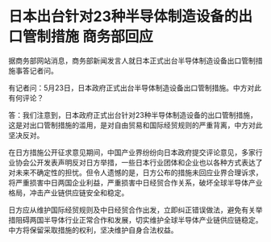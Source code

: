 # 日本出台针对23种半导体制造设备的出口管制措施 商务部回应

据商务部网站消息，商务部新闻发言人就日本正式出台半导体制造设备出口管制措施事答记者问。

有记者问：5月23日，日本政府正式出台半导体制造设备出口管制措施。中方对此有何评论？

答：我们注意到，日本政府正式出台针对23种半导体制造设备的出口管制措施，这是对出口管制措施的滥用，是对自由贸易和国际经贸规则的严重背离，中方对此坚决反对。

在日方措施公开征求意见期间，中国产业界纷纷向日本政府提交评论意见，多家行业协会公开发表声明反对日方举措，一些日本行业团体和企业也以各种方式表达了对未来不确定性的担忧。但令人遗憾的是，日方公布的措施未回应业界合理诉求，将严重损害中日两国企业利益，严重损害中日经贸合作关系，破坏全球半导体产业格局，冲击产业链供应链安全和稳定。

日方应从维护国际经贸规则及中日经贸合作出发，立即纠正错误做法，避免有关举措阻碍两国半导体行业正常合作和发展，切实维护全球半导体产业链供应链稳定。中方将保留采取措施的权利，坚决维护自身合法权益。

